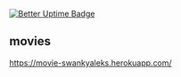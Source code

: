[![Better Uptime Badge](https://betteruptime.com/status-badges/v1/monitor/5xi8.svg)](https://betteruptime.com/?utm_source=status_badge)

## movies

https://movie-swankyaleks.herokuapp.com/
